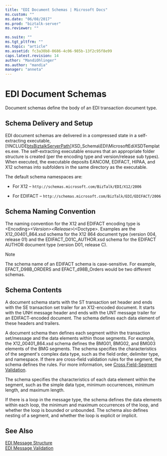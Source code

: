```yaml
---
title: "EDI Document Schemas | Microsoft Docs"
ms.custom: ""
ms.date: "06/08/2017"
ms.prod: "biztalk-server"
ms.reviewer: ""

ms.suite: ""
ms.tgt_pltfrm: ""
ms.topic: "article"
ms.assetid: fc3a30b8-0686-4c06-985b-13f2c95f8e99
caps.latest.revision: 14
author: "MandiOhlinger"
ms.author: "mandia"
manager: "anneta"
---
```

# EDI Document Schemas
Document schemas define the body of an EDI transaction document type.  
  
## Schema Delivery and Setup  
 EDI document schemas are delivered in a compressed state in a self-extracting executable, [!INCLUDE[btsBiztalkServerPath](../includes/btsbiztalkserverpath-md.md)]XSD_Schema\EDI\MicrosoftEdiXSDTemplates.exe. The self-extracting executable ensures that an appropriate folder structure is created (per the encoding type and version/release sub types). When executed, the executable deposits EANCOM, EDIFACT, HIPAA, and X12 schemas into subfolders in the same directory as the executable.  
  
 The default schema namespaces are:  
  
-   For X12 – `http://schemas.microsoft.com/BizTalk/EDI/X12/2006`  
  
-   For EDIFACT – `http://schemas.microsoft.com/BizTalk/EDI/EDIFACT/2006`  
  
## Schema Naming Convention  
 The naming convention for the X12 and EDIFACT encoding type is \<Encoding\>*\<Version\>\<Release\>\\*\<Doctype\>. Examples are the X12_00401_864.xsd schema for the X12 864 document type (version 004, release 01) and the EDIFACT_D01C_AUTHOR.xsd schema for the EDIFACT AUTHOR document type (version D01, release C).  
  
> [!NOTE]
>  The schema name of an EDIFACT schema is case-sensitive. For example, EFACT_D98B_ORDERS and EFACT_d98B_Orders would be two different schemas.  
  
## Schema Contents  
 A document schema starts with the ST transaction set header and ends with the SE transaction set trailer for an X12-encoded document. It starts with the UNH message header and ends with the UNT message trailer for an EDIFACT-encoded document. The schema defines each data element of these headers and trailers.  
  
 A document schema then defines each segment within the transaction set/message and the data elements within those segments. For example, the X12_00401_864.xsd schema defines the BMG01, BMG02, and BMG03 elements of the BMG segments. The schema specifies the characteristics of the segment's complex data type, such as the field order, delimiter type, and namespace. If there are cross-field validation rules for the segment, the schema defines the rules. For more information, see [Cross Field-Segment Validation](../core/cross-field-segment-validation.md).  
  
 The schema specifies the characteristics of each data element within the segment, such as the simple data type, minimum occurrences, minimum length, and maximum length.  
  
 If there is a loop in the message type, the schema defines the data elements within each loop, the minimum and maximum occurrences of the loop, and whether the loop is bounded or unbounded. The schema also defines nesting of a segment, and whether the loop is explicit or implicit.  
  
## See Also  
 [EDI Message Structure](../core/edi-message-structure.md)   
 [EDI Message Validation](../core/edi-message-validation.md)
